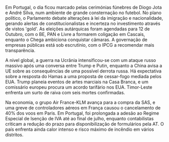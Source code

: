 Em Portugal, o dia ficou marcado pelas cerimónias fúnebres de Diogo Jota e André Silva, num ambiente de grande consternação no futebol. No plano político, o Parlamento debate alterações à lei da imigração e nacionalidade, gerando alertas de constitucionalistas e incerteza no investimento através de vistos 'gold'. As eleições autárquicas foram agendadas para 12 de Outubro, com o BE, PAN e Livre a formarem coligação em Cascais, enquanto o Chega ambiciona conquistar câmaras. A governação de empresas públicas está sob escrutínio, com o IPCG a recomendar mais transparência.

A nível global, a guerra na Ucrânia intensificou-se com um ataque russo massivo após uma conversa entre Trump e Putin, enquanto a China avisa a UE sobre as consequências de uma possível derrota russa. Há expectativa sobre a resposta do Hamas a uma proposta de cessar-fogo mediada pelos EUA. Trump planeia eventos de artes marciais na Casa Branca, e um comissário europeu procura um acordo tarifário nos EUA. Timor-Leste enfrenta um surto de raiva com seis mortes confirmadas.

Na economia, o grupo Air France-KLM avança para a compra da SAS, e uma greve de controladores aéreos em França causou o cancelamento de 40% dos voos em Paris. Em Portugal, foi prolongada a adesão ao Regime Especial de Isenção de IVA até ao final de julho, enquanto contabilistas criticam a redução do prazo para disponibilização de formulários pela AT. O país enfrenta ainda calor intenso e risco máximo de incêndio em vários distritos.